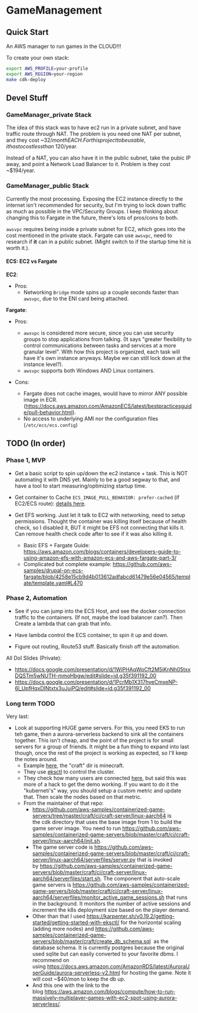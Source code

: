 # GameManagement

## Quick Start

An AWS manager to run games in the CLOUD!!!

To create your own stack:

```bash
export AWS_PROFILE=your-profile
export AWS_REGION=your-region
make cdk-deploy
```

## Devel Stuff

### GameManager_private Stack

The idea of this stack was to have ec2 run in a private subnet, and have traffic route through NAT. The problem is you need one NAT per subnet, and they cost ~$32/month EACH. For this project to be usable, it has to cost less than ~$120/year.

Instead of a NAT, you can also have it in the public subnet, take the pubic IP away, and point a Network Load Balancer to it. Problem is they cost ~$194/year.

### GameManager_public Stack

Currently the most processing. Exposing the EC2 instance directly to the internet isn't recommended for security, but I'm trying to lock down traffic as much as possible in the VPC/Security Groups. I keep thinking about changing this to Fargate in the future, there's lots of pros/cons to both.

`awsvpc` requires being inside a private subnet for EC2, which goes into the cost mentioned in the private stack. Fargate can use `awsvpc`, need to research if **it** can in a public subnet. (Might switch to if the startup time hit is worth it.).

#### ECS: EC2 vs Fargate

**EC2**:

- Pros:
  - Networking `Bridge` mode spins up a couple seconds faster than `awsvpc`, due to the ENI card being attached.

**Fargate**:

- Pros:
  - `awsvpc` is considered more secure, since you can use security groups to stop applications from talking. (It says "greater flexibility to control communications between tasks and services at a more granular level". With how this project is organized, each task will have it's own instance anyways. Maybe we can still lock down at the instance level?).
  - `awsvpc` supports both Windows AND Linux containers.

- Cons:
  - Fargate does not cache images, would have to mirror ANY possible image in ECR. (<https://docs.aws.amazon.com/AmazonECS/latest/bestpracticesguide/pull-behavior.html>).
  - No access to underlying AMI nor the configuration files (`/etc/ecs/ecs.config`)

## TODO (In order)

### Phase 1, MVP

- Get a basic script to spin up/down the ec2 instance + task. This is NOT automating it with DNS yet. Mainly to be a good segway to that, and have a tool to start measuring/optimizing startup time.

- Get container to Cache `ECS_IMAGE_PULL_BEHAVIOR: prefer-cached` (if EC2/ECS route): [details here](https://docs.aws.amazon.com/AmazonECS/latest/bestpracticesguide/pull-behavior.html#ec2-pull-behavior).

- Get EFS working. Just let it talk to EC2 with networking, need to setup permissions. Thought the container was killing itself because of health check, so I disabled it, BUT it might be EFS not connecting that kills it. Can remove health check code after to see if it was also killing it.
  - Basic EFS + Fargate Guide: <https://aws.amazon.com/blogs/containers/developers-guide-to-using-amazon-efs-with-amazon-ecs-and-aws-fargate-part-3/>
  - Complicated but complete example: <https://github.com/aws-samples/drupal-on-ecs-fargate/blob/4258e15cb9d4b013612adfabcd61479e56e04565/template/template.yaml#L470>

### Phase 2, Automation

- See if you can jump into the ECS Host, and see the docker connection traffic to the containers. (If not, maybe the load balancer can?). Then Create a lambda that can grab that info.

- Have lambda control the ECS container, to spin it up and down.

- Figure out routing, Route53 stuff. Basically finish off the automation.

All DoI Slides (Private):

- <https://docs.google.com/presentation/d/1WiPHAqWpCft2M5jKnNh05txxDQSTm5wNUTH-mmoHbgw/edit#slide=id.g35f391192_00>
- <https://docs.google.com/presentation/d/1PcrMb1X317hyeCmxeNP-6l_UpfHqxDINtxtx3uJujPQ/edit#slide=id.g35f391192_00>

### Long term TODO

Very last:

- Look at supporting HUGE game servers. For this, you need EKS to run teh game, then a aurora-serverless backend to sink all the containers together. This isn't cheap, and the point of the project is for small servers for a group of friends. It might be a fun thing to expand into last though, once the rest of the project is working as expected, so I'll keep the notes around.
  - Example [here](https://github.com/aws-samples/containerized-game-servers), the "craft" dir is minecraft.
  - They use [eksctl](https://eksctl.io/) to control the cluster.
  - They check how many users are connected [here](https://github.com/aws-samples/containerized-game-servers/blob/master/craft/ci/craft-server/linux-aarch64/serverfiles/monitor_active_game_sessions.sh), but said this was more of a hack to get the demo working. If you want to do it the "kuberneti's" way, you should setup a custom metric and update that. Then scale the nodes based on that metric.
  - From the maintainer of that repo:
    - <https://github.com/aws-samples/containerized-game-servers/tree/master/craft/ci/craft-server/linux-aarch64> is the cdk directory that uses the base image from 1 to build the game server image. You need to run <https://github.com/aws-samples/containerized-game-servers/blob/master/craft/ci/craft-server/linux-aarch64/init.sh>.
    - The game server code is <https://github.com/aws-samples/containerized-game-servers/blob/master/craft/ci/craft-server/linux-aarch64/serverfiles/server.py> that is invoked by <https://github.com/aws-samples/containerized-game-servers/blob/master/craft/ci/craft-server/linux-aarch64/serverfiles/start.sh>. The component that auto-scale game servers is <https://github.com/aws-samples/containerized-game-servers/blob/master/craft/ci/craft-server/linux-aarch64/serverfiles/monitor_active_game_sessions.sh> that runs in the background. It monitors the number of active sessions and increment the k8s deployment size based on the player demand.
    - Other than that I used <https://karpenter.sh/v0.19.2/getting-started/getting-started-with-eksctl/> for the horizontal scaling (adding more nodes) and <https://github.com/aws-samples/containerized-game-servers/blob/master/craft/create_db_schema.sql>  as the database schema. It is currently postgres because the original used sqlite but can easily converted to your favorite dbms. I recommend on using <https://docs.aws.amazon.com/AmazonRDS/latest/AuroraUserGuide/aurora-serverless-v2.html> for hosting the game. Note it will cost ~$40/mon to keep the db up.
    - And this one with the link to the blog <https://aws.amazon.com/blogs/compute/how-to-run-massively-multiplayer-games-with-ec2-spot-using-aurora-serverless/>.
